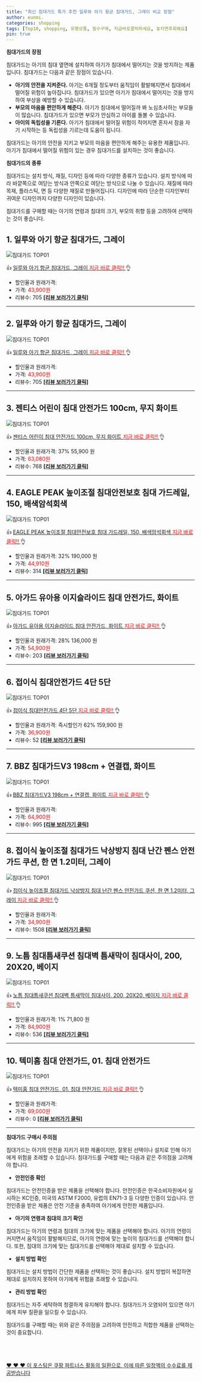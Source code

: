 ```yaml
---
title: "최신 침대가드 특가 추천 일루와 아기 항균 침대가드, 그레이 비교 장점"
author: eunmi.
categories: shopping
tags: [Top10, shopping, 유행상품, 필수구매, 지금바로클릭하세요, 놓치면후회해요]
pin: true
---
```

**침대가드의 장점**

침대가드는 아기의 침대 옆면에 설치하여 아기가 침대에서 떨어지는 것을 방지하는 제품입니다. 침대가드는 다음과 같은 장점이 있습니다.

* **아기의 안전을 지켜준다.** 아기는 6개월 정도부터 움직임이 활발해지면서 침대에서 떨어질 위험이 높아집니다. 침대가드가 있으면 아기가 침대에서 떨어지는 것을 방지하여 부상을 예방할 수 있습니다.
* **부모의 마음을 편안하게 해준다.** 아기가 침대에서 떨어질까 봐 노심초사하는 부모들이 많습니다. 침대가드가 있으면 부모가 안심하고 아이를 돌볼 수 있습니다.
* **아이의 독립성을 기른다.** 아기가 침대에서 떨어질 위험이 적어지면 혼자서 잠을 자기 시작하는 등 독립성을 기르는데 도움이 됩니다.

침대가드는 아기의 안전을 지키고 부모의 마음을 편안하게 해주는 유용한 제품입니다. 아기가 침대에서 떨어질 위험이 있는 경우 침대가드를 설치하는 것이 좋습니다.

**침대가드의 종류**

침대가드는 설치 방식, 재질, 디자인 등에 따라 다양한 종류가 있습니다. 설치 방식에 따라 바깥쪽으로 여닫는 방식과 안쪽으로 여닫는 방식으로 나눌 수 있습니다. 재질에 따라 목재, 플라스틱, 면 등 다양한 재질로 만들어집니다. 디자인에 따라 단순한 디자인부터 귀여운 디자인까지 다양한 디자인이 있습니다.

침대가드를 구매할 때는 아기의 연령과 침대의 크기, 부모의 취향 등을 고려하여 선택하는 것이 좋습니다.

   

## 1. 일루와 아기 항균 침대가드, 그레이

![침대가드 TOP01](https://thumbnail9.coupangcdn.com/thumbnails/remote/230x230ex/image/vendor_inventory/324f/1945172aacc340a3cd8c750a9ee09faff1c6c1bc9563987a099b6b1f301e.jpg)


👍 [일루와 아기 항균 침대가드, 그레이 <font color=red> 지금 바로 클릭!! </font> ](https://link.coupang.com/re/AFFSDP?lptag=AF3617701&subid=GithubCoopas&pageKey=7375656471&traceid=V0-153&itemId=19036109545&vendorItemId=86186998340) 👌 


- 할인율과 원래가격: 
- 가격: <span style='color:red'>43,900원</span>
- 리뷰수: 705  [**[리뷰 보러가기 클릭]**](https://link.coupang.com/re/AFFSDP?lptag=AF3617701&subid=GithubCoopas&pageKey=7375656471&traceid=V0-153&itemId=19036109545&vendorItemId=86186998340)

---


   

## 2. 일루와 아기 항균 침대가드, 그레이

![침대가드 TOP01](https://thumbnail9.coupangcdn.com/thumbnails/remote/230x230ex/image/vendor_inventory/324f/1945172aacc340a3cd8c750a9ee09faff1c6c1bc9563987a099b6b1f301e.jpg)


👍 [일루와 아기 항균 침대가드, 그레이 <font color=red> 지금 바로 클릭!! </font> ](https://link.coupang.com/re/AFFSDP?lptag=AF3617701&subid=GithubCoopas&pageKey=7375656471&traceid=V0-153&itemId=19036109545&vendorItemId=86186998340) 👌 


- 할인율과 원래가격: 
- 가격: <span style='color:red'>43,900원</span>
- 리뷰수: 705  [**[리뷰 보러가기 클릭]**](https://link.coupang.com/re/AFFSDP?lptag=AF3617701&subid=GithubCoopas&pageKey=7375656471&traceid=V0-153&itemId=19036109545&vendorItemId=86186998340)

---


   

## 3. 젠티스 어린이 침대 안전가드 100cm, 무지 화이트

![침대가드 TOP01](https://thumbnail9.coupangcdn.com/thumbnails/remote/230x230ex/image/rs_quotation_api/ycf2rbkv/3835b44cc97d40e5843336fbb53a34dd.jpg)


👍 [젠티스 어린이 침대 안전가드 100cm, 무지 화이트 <font color=red> 지금 바로 클릭!! </font> ](https://link.coupang.com/re/AFFSDP?lptag=AF3617701&subid=GithubCoopas&pageKey=7361031389&traceid=V0-153&itemId=18964972036&vendorItemId=86090772960) 👌 


- 할인율과 원래가격: 37%  55,900   원
- 가격: <span style='color:red'>63,080원</span>
- 리뷰수: 768  [**[리뷰 보러가기 클릭]**](https://link.coupang.com/re/AFFSDP?lptag=AF3617701&subid=GithubCoopas&pageKey=7361031389&traceid=V0-153&itemId=18964972036&vendorItemId=86090772960)

---


   

## 4. EAGLE PEAK 높이조절 침대안전보호 침대 가드레일, 150, 배색암석회색

![침대가드 TOP01](https://thumbnail6.coupangcdn.com/thumbnails/remote/230x230ex/image/vendor_inventory/bfc2/a2c7cc4611a571ae2ce777c0473e55965703919f3d80098157a016c3a0a7.jpg)


👍 [EAGLE PEAK 높이조절 침대안전보호 침대 가드레일, 150, 배색암석회색 <font color=red> 지금 바로 클릭!! </font> ](https://link.coupang.com/re/AFFSDP?lptag=AF3617701&subid=GithubCoopas&pageKey=7260575962&traceid=V0-153&itemId=18492400731&vendorItemId=87184676819) 👌 


- 할인율과 원래가격: 32%  190,000   원
- 가격: <span style='color:red'>44,910원</span>
- 리뷰수: 314  [**[리뷰 보러가기 클릭]**](https://link.coupang.com/re/AFFSDP?lptag=AF3617701&subid=GithubCoopas&pageKey=7260575962&traceid=V0-153&itemId=18492400731&vendorItemId=87184676819)

---


   

## 5. 아가드 유아용 이지슬라이드 침대 안전가드, 화이트

![침대가드 TOP01](https://thumbnail7.coupangcdn.com/thumbnails/remote/230x230ex/image/rs_quotation_api/tci6qlyn/f08cc412c5c3482e9cfb2474fd5fb9da.jpg)


👍 [아가드 유아용 이지슬라이드 침대 안전가드, 화이트 <font color=red> 지금 바로 클릭!! </font> ](https://link.coupang.com/re/AFFSDP?lptag=AF3617701&subid=GithubCoopas&pageKey=7166621012&traceid=V0-153&itemId=18046319937&vendorItemId=85200535664) 👌 


- 할인율과 원래가격: 28%  136,000   원
- 가격: <span style='color:red'>54,900원</span>
- 리뷰수: 203  [**[리뷰 보러가기 클릭]**](https://link.coupang.com/re/AFFSDP?lptag=AF3617701&subid=GithubCoopas&pageKey=7166621012&traceid=V0-153&itemId=18046319937&vendorItemId=85200535664)

---


   

## 6. 접이식 침대안전가드 4단 5단

![침대가드 TOP01](https://thumbnail9.coupangcdn.com/thumbnails/remote/230x230ex/image/vendor_inventory/b9b5/541ebc56dda21c1ef7dd119879df4067600195f8d1b24edf8d71d111f05b.jpg)


👍 [접이식 침대안전가드 4단 5단 <font color=red> 지금 바로 클릭!! </font> ](https://link.coupang.com/re/AFFSDP?lptag=AF3617701&subid=GithubCoopas&pageKey=7149496532&traceid=V0-153&itemId=17971606200&vendorItemId=85128817435) 👌 


- 할인율과 원래가격: 즉시할인가 62%  159,900   원
- 가격: <span style='color:red'>36,900원</span>
- 리뷰수: 52  [**[리뷰 보러가기 클릭]**](https://link.coupang.com/re/AFFSDP?lptag=AF3617701&subid=GithubCoopas&pageKey=7149496532&traceid=V0-153&itemId=17971606200&vendorItemId=85128817435)

---


   

## 7. BBZ 침대가드V3 198cm + 연결캡, 화이트

![침대가드 TOP01](https://thumbnail7.coupangcdn.com/thumbnails/remote/230x230ex/image/retail/images/4438260470699071-2c2f0211-64f3-4fc3-ab7d-32336e58ef09.jpg)


👍 [BBZ 침대가드V3 198cm + 연결캡, 화이트 <font color=red> 지금 바로 클릭!! </font> ](https://link.coupang.com/re/AFFSDP?lptag=AF3617701&subid=GithubCoopas&pageKey=6108068266&traceid=V0-153&itemId=11493600716&vendorItemId=78768871453) 👌 


- 할인율과 원래가격: 
- 가격: <span style='color:red'>64,900원</span>
- 리뷰수: 995  [**[리뷰 보러가기 클릭]**](https://link.coupang.com/re/AFFSDP?lptag=AF3617701&subid=GithubCoopas&pageKey=6108068266&traceid=V0-153&itemId=11493600716&vendorItemId=78768871453)

---


   

## 8. 접이식 높이조절 침대가드 낙상방지 침대 난간 펜스 안전가드 쿠션, 한 면 1.2미터, 그레이

![침대가드 TOP01](https://thumbnail10.coupangcdn.com/thumbnails/remote/230x230ex/image/vendor_inventory/643b/ecfdb51baa4f0ec84d57eabe86d50706c221794f446ae98d4cf18839250d.jpg)


👍 [접이식 높이조절 침대가드 낙상방지 침대 난간 펜스 안전가드 쿠션, 한 면 1.2미터, 그레이 <font color=red> 지금 바로 클릭!! </font> ](https://link.coupang.com/re/AFFSDP?lptag=AF3617701&subid=GithubCoopas&pageKey=7321493154&traceid=V0-153&itemId=18779236717&vendorItemId=87545707535) 👌 


- 할인율과 원래가격: 
- 가격: <span style='color:red'>34,900원</span>
- 리뷰수: 1508  [**[리뷰 보러가기 클릭]**](https://link.coupang.com/re/AFFSDP?lptag=AF3617701&subid=GithubCoopas&pageKey=7321493154&traceid=V0-153&itemId=18779236717&vendorItemId=87545707535)

---


   

## 9. 노틈 침대틈새쿠션 침대벽 틈새막이 침대사이, 200, 20X20, 베이지

![침대가드 TOP01](https://thumbnail6.coupangcdn.com/thumbnails/remote/230x230ex/image/vendor_inventory/cfb7/ae5f981d81258f5a87a71a325d21b36f382be0e21fff6d2931c3510d0294.jpg)


👍 [노틈 침대틈새쿠션 침대벽 틈새막이 침대사이, 200, 20X20, 베이지 <font color=red> 지금 바로 클릭!! </font> ](https://link.coupang.com/re/AFFSDP?lptag=AF3617701&subid=GithubCoopas&pageKey=6520714825&traceid=V0-153&itemId=14445542874&vendorItemId=81689109271) 👌 


- 할인율과 원래가격: 1%  71,800   원
- 가격: <span style='color:red'>84,900원</span>
- 리뷰수: 536  [**[리뷰 보러가기 클릭]**](https://link.coupang.com/re/AFFSDP?lptag=AF3617701&subid=GithubCoopas&pageKey=6520714825&traceid=V0-153&itemId=14445542874&vendorItemId=81689109271)

---


   

## 10. 텍미홈 침대 안전가드, 01. 침대 안전가드

![침대가드 TOP01](https://thumbnail8.coupangcdn.com/thumbnails/remote/230x230ex/image/vendor_inventory/fb61/1bc4af28b06e55d11e6d7ab1a48466f50579ca3d5748d3cebe98296f0472.jpg)


👍 [텍미홈 침대 안전가드, 01. 침대 안전가드 <font color=red> 지금 바로 클릭!! </font> ](https://link.coupang.com/re/AFFSDP?lptag=AF3617701&subid=GithubCoopas&pageKey=7015379758&traceid=V0-153&itemId=17255049208&vendorItemId=84426399735) 👌 


- 할인율과 원래가격: 
- 가격: <span style='color:red'>69,000원</span>
- 리뷰수: 0  [**[리뷰 보러가기 클릭]**](https://link.coupang.com/re/AFFSDP?lptag=AF3617701&subid=GithubCoopas&pageKey=7015379758&traceid=V0-153&itemId=17255049208&vendorItemId=84426399735)

---
**침대가드 구매시 주의점**

침대가드는 아기의 안전을 지키기 위한 제품이지만, 잘못된 선택이나 설치로 인해 아기에게 위험을 초래할 수 있습니다. 침대가드를 구매할 때는 다음과 같은 주의점을 고려해야 합니다.

* **안전인증 확인**

침대가드는 안전인증을 받은 제품을 선택해야 합니다. 안전인증은 한국소비자원에서 실시하는 KC인증, 미국의 ASTM F2000, 유럽의 EN71-3 등 다양한 인증이 있습니다. 안전인증을 받은 제품은 안전 기준을 충족하여 아기에게 안전한 제품입니다.

* **아기의 연령과 침대의 크기 확인**

침대가드는 아기의 연령과 침대의 크기에 맞는 제품을 선택해야 합니다. 아기의 연령이 커지면서 움직임이 활발해지므로, 아기의 연령에 맞는 높이의 침대가드를 선택해야 합니다. 또한, 침대의 크기에 맞는 침대가드를 선택해야 제대로 설치할 수 있습니다.

* **설치 방법 확인**

침대가드는 설치 방법이 간단한 제품을 선택하는 것이 좋습니다. 설치 방법이 복잡하면 제대로 설치하지 못하여 아기에게 위험을 초래할 수 있습니다.

* **관리 방법 확인**

침대가드는 자주 세탁하여 청결하게 유지해야 합니다. 침대가드가 오염되어 있으면 아기에게 피부 질환을 일으킬 수 있습니다.

침대가드를 구매할 때는 위와 같은 주의점을 고려하여 안전하고 적합한 제품을 선택하는 것이 중요합니다.<br><br><br><br><br> [ ❤ ❤ ❤ 이 포스팅은 쿠팡 파트너스 활동의 일환으로, 이에 따른 일정액의 수수료를 제공받습니다](https://link.coupang.com/a/bcEFyh)